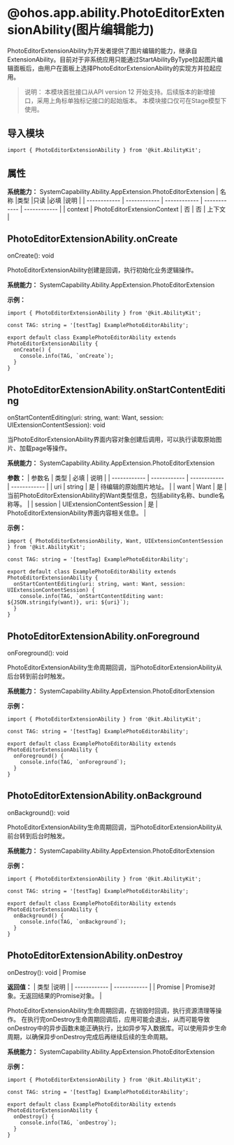 # @ohos.app.ability.PhotoEditorExtensionAbility(图片编辑能力)
PhotoEditorExtensionAbility为开发者提供了图片编辑的能力，继承自ExtensionAbility。目前对于非系统应用只能通过StartAbilityByType拉起图片编辑面板后，由用户在面板上选择PhotoEditorExtensionAbility的实现方并拉起应用。
> 说明：
> 本模块首批接口从API version 12 开始支持。后续版本的新增接口，采用上角标单独标记接口的起始版本。
> 本模块接口仅可在Stage模型下使用。
## 导入模块
`import { PhotoEditorExtensionAbility } from '@kit.AbilityKit';`
## 属性
**系统能力：** SystemCapability.Ability.AppExtension.PhotoEditorExtension
|  名称 |类型   |只读   |必填   |说明   |
| ------------ | ------------ | ------------ | ------------ | ------------ |
|  context | PhotoEditorExtensionContext  | 否  | 否  | 上下文  |

## PhotoEditorExtensionAbility.onCreate
onCreate(): void

PhotoEditorExtensionAbility创建是回调，执行初始化业务逻辑操作。

**系统能力：** SystemCapability.Ability.AppExtension.PhotoEditorExtension

**示例：**

```
import { PhotoEditorExtensionAbility } from '@kit.AbilityKit';

const TAG: string = '[testTag] ExamplePhotoEditorAbility';

export default class ExamplePhotoEditorAbility extends PhotoEditorExtensionAbility {
  onCreate() {
    console.info(TAG, `onCreate`);
  }
}

```
## PhotoEditorExtensionAbility.onStartContentEditing
onStartContentEditing(uri: string, want: Want, session: UIExtensionContentSession): void

当PhotoEditorExtensionAbility界面内容对象创建后调用，可以执行读取原始图片、加载page等操作。

**系统能力：** SystemCapability.Ability.AppExtension.PhotoEditorExtension

**参数：**
| 参数名 |  类型 | 必填  | 说明  |
| ------------ | ------------ | ------------ | ------------ |
|  uri |  string |  是 | 待编辑的原始图片地址。  |
| want  | Want  | 是  | 当前PhotoEditorExtensionAbility的Want类型信息，包括ability名称、bundle名称等。  |
|  session |  UIExtensionContentSession | 是  |  PhotoEditorExtensionAbility界面内容相关信息。 |


**示例：**

```
import { PhotoEditorExtensionAbility, Want, UIExtensionContentSession } from '@kit.AbilityKit';

const TAG: string = '[testTag] ExamplePhotoEditorAbility';

export default class ExamplePhotoEditorAbility extends PhotoEditorExtensionAbility {
  onStartContentEditing(uri: string, want: Want, session: UIExtensionContentSession) {
    console.info(TAG, `onStartContentEditing want: ${JSON.stringify(want)}, uri: ${uri}`);
  }
}

```
## PhotoEditorExtensionAbility.onForeground
onForeground(): void

PhotoEditorExtensionAbility生命周期回调，当PhotoEditorExtensionAbility从后台转到前台时触发。

**系统能力：** SystemCapability.Ability.AppExtension.PhotoEditorExtension

**示例：**

```
import { PhotoEditorExtensionAbility } from '@kit.AbilityKit';

const TAG: string = '[testTag] ExamplePhotoEditorAbility';

export default class ExamplePhotoEditorAbility extends PhotoEditorExtensionAbility {
  onForeground() {
    console.info(TAG, `onForeground`);
  }
}

```
## PhotoEditorExtensionAbility.onBackground
onBackground(): void

PhotoEditorExtensionAbility生命周期回调，当PhotoEditorExtensionAbility从前台转到后台时触发。

**系统能力：** SystemCapability.Ability.AppExtension.PhotoEditorExtension

**示例：**

```
import { PhotoEditorExtensionAbility } from '@kit.AbilityKit';

const TAG: string = '[testTag] ExamplePhotoEditorAbility';

export default class ExamplePhotoEditorAbility extends PhotoEditorExtensionAbility {
  onBackground() {
    console.info(TAG, `onBackground`);
  }
}

```
## PhotoEditorExtensionAbility.onDestroy
onDestroy(): void | Promise<void>

**返回值：**
|  类型 |说明   |
| ------------ | ------------ |
|  Promise<void> |  Promise对象。无返回结果的Promise对象。 |


PhotoEditorExtensionAbility生命周期回调，在销毁时回调，执行资源清理等操作。 在执行完onDestroy生命周期回调后，应用可能会退出，从而可能导致onDestroy中的异步函数未能正确执行，比如异步写入数据库。可以使用异步生命周期，以确保异步onDestroy完成后再继续后续的生命周期。

**系统能力：** SystemCapability.Ability.AppExtension.PhotoEditorExtension

**示例：**

```
import { PhotoEditorExtensionAbility } from '@kit.AbilityKit';

const TAG: string = '[testTag] ExamplePhotoEditorAbility';

export default class ExamplePhotoEditorAbility extends PhotoEditorExtensionAbility {
  onDestroy() {
    console.info(TAG, `onDestroy`);
  }
}

```